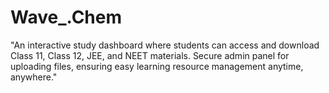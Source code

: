 # Wave_.Chem
"An interactive study dashboard where students can access and download Class 11, Class 12, JEE, and NEET materials. Secure admin panel for uploading files, ensuring easy learning resource management anytime, anywhere."
